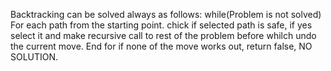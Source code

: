 Backtracking can be solved always as follows:
while(Problem is not solved)
  For each path from the starting point.
    chick if selected path is safe, if yes select it and make recursive call to rest of the problem before whilch undo the current move.
  End for
if none of the move works out, return false, NO SOLUTION.
